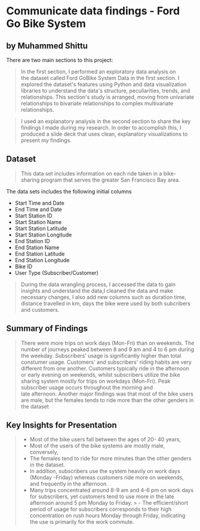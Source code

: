 # Communicate data findings - Ford Go Bike System
## by Muhammed Shittu

There are two main sections to this project:
> In the first section, I performed an exploratory data analysis on the dataset called Ford GoBike System Data in the first section. I explored the dataset's features using Python and data visualization libraries to understand the data's structure, peculiarities, trends, and relationships. This section's study is arranged, moving from univariate relationships to bivariate relationships to complex multivariate relationships.

> I used an explanatory analysis in the second section to share the key findings I made during my research. In order to accomplish this, I produced a slide deck that uses clean, explanatory visualizations to present my findings.


## Dataset

> This data set includes information on each ride taken in a bike-sharing program that serves the greater San Francisco Bay area.

The data sets includes the following initial columns
>
- Start Time and Date
- End Time and Date
- Start Station ID
- Start Station Name
- Start Station Latitude
- Start Station Longitude
- End Station ID
- End Station Name
- End Station Latitude
- End Station Longitude
- Bike ID
- User Type (Subscriber/Customer)

> During the data wrangling process, I accessed the data to gain insights and understand the data,I cleaned the data and make necessary changes, I also add new columns such as duration time, distance travelled in km, days the bike were used by both subcribers and customers. 


## Summary of Findings

> There were more trips on work days (Mon-Fri) than on weekends. The number of journeys peaked between 8 and 9 am and 4 to 6 pm during the weekday. Subscribers' usage is significantly higher than total constumer usage. Customers' and subscribers' riding habits are very different from one another. Customers typically ride in the afternoon or early evening on weekends, whilst subscribers utilize the bike sharing system mostly for trips on workdays (Mon-Fri). Peak subscriber usage occurs throughout the morning and late afternoon. Another major findings was that most of the bike users are male, but the females tends to ride more than the other genders in the dataset


## Key Insights for Presentation

> - Most of the bike users fall between the ages of 20- 40 years,
> - Most of the users of the bike systems are mostly male, conversely, 
> - The females tend to ride for more minutes than the other genders in the dataset. 
> - In addition, subscribers use the system heavily on work days (Monday -Friday) whereas customers ride more on weekends, and frequently in the afternoon. 
> - Many trips concentrated around 8-9 am and 4-6 pm on work days for subscribers, yet customers tend to use more in the late afternoon around 5 pm Monday to Friday. > - The efficient/short period of usage for subscribers corresponds to their high concentration on rush hours Monday through Friday, indicating the use is primarily for the work commute. 

